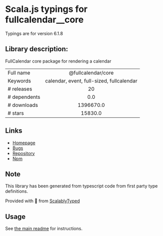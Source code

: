
# Scala.js typings for fullcalendar__core

Typings are for version 6.1.8

## Library description:
FullCalendar core package for rendering a calendar

|                    |                 |
| ------------------ | :-------------: |
| Full name          | @fullcalendar/core |
| Keywords           | calendar, event, full-sized, fullcalendar |
| # releases         | 20 |
| # dependents       | 0.0 |
| # downloads        | 1396670.0 |
| # stars            | 15830.0 |

## Links
- [Homepage](https://fullcalendar.io)
- [Bugs](https://fullcalendar.io/reporting-bugs)
- [Repository](https://github.com/fullcalendar/fullcalendar)
- [Npm](https://www.npmjs.com/package/%40fullcalendar%2Fcore)
    


## Note
This library has been generated from typescript code from first party type definitions.

Provided with :purple_heart: from [ScalablyTyped](https://github.com/oyvindberg/ScalablyTyped)

## Usage
See [the main readme](../../readme.md) for instructions.


